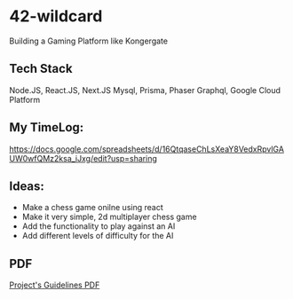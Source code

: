 # 42-wildcard
Building a Gaming Platform like Kongergate

## Tech Stack
Node.JS,  React.JS, Next.JS
Mysql,    Prisma,   Phaser
Graphql,  Google Cloud Platform

## My TimeLog:
https://docs.google.com/spreadsheets/d/16QtqaseChLsXeaY8VedxRpvlGAUW0wfQMz2ksa_iJxg/edit?usp=sharing

## Ideas:

* Make a chess game onilne using react
* Make it very simple, 2d multiplayer chess game
* Add the functionality to play against an AI
* Add different levels of difficulty for the AI
## PDF
<a href="https://github.com/jkaplin/42-wildcard/blob/master/Wildcard.pdf">Project's Guidelines PDF</a>
